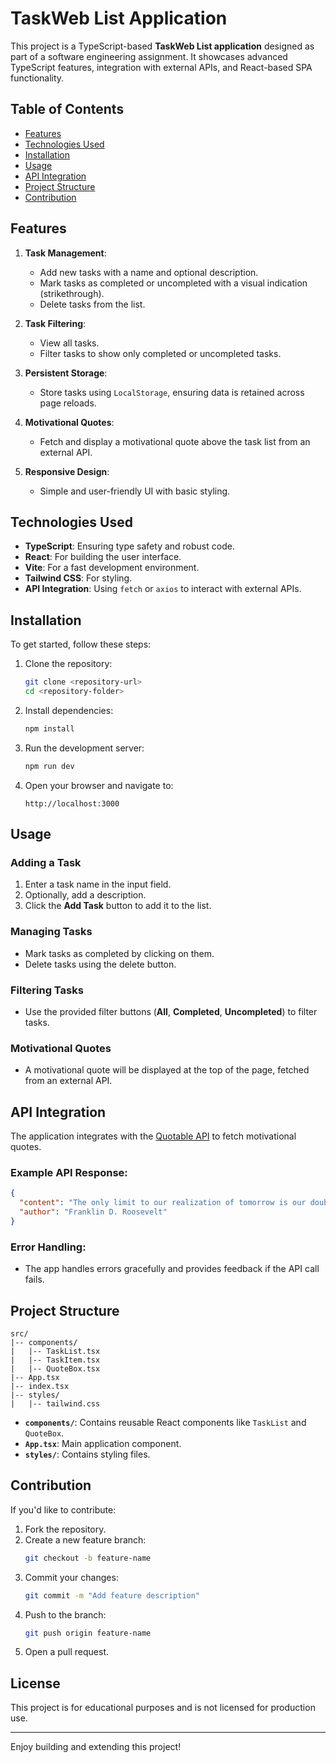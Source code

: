 # TaskWeb List Application

This project is a TypeScript-based **TaskWeb List application** designed as part of a software engineering assignment. It showcases advanced TypeScript features, integration with external APIs, and React-based SPA functionality.

## Table of Contents
- [Features](#features)
- [Technologies Used](#technologies-used)
- [Installation](#installation)
- [Usage](#usage)
- [API Integration](#api-integration)
- [Project Structure](#project-structure)
- [Contribution](#contribution)

## Features

1. **Task Management**:
   - Add new tasks with a name and optional description.
   - Mark tasks as completed or uncompleted with a visual indication (strikethrough).
   - Delete tasks from the list.

2. **Task Filtering**:
   - View all tasks.
   - Filter tasks to show only completed or uncompleted tasks.

3. **Persistent Storage**:
   - Store tasks using `LocalStorage`, ensuring data is retained across page reloads.

4. **Motivational Quotes**:
   - Fetch and display a motivational quote above the task list from an external API.

5. **Responsive Design**:
   - Simple and user-friendly UI with basic styling.

## Technologies Used

- **TypeScript**: Ensuring type safety and robust code.
- **React**: For building the user interface.
- **Vite**: For a fast development environment.
- **Tailwind CSS**: For styling.
- **API Integration**: Using `fetch` or `axios` to interact with external APIs.

## Installation

To get started, follow these steps:

1. Clone the repository:
   ```bash
   git clone <repository-url>
   cd <repository-folder>
   ```

2. Install dependencies:
   ```bash
   npm install
   ```

3. Run the development server:
   ```bash
   npm run dev
   ```

4. Open your browser and navigate to:
   ```
   http://localhost:3000
   ```

## Usage

### Adding a Task
1. Enter a task name in the input field.
2. Optionally, add a description.
3. Click the **Add Task** button to add it to the list.

### Managing Tasks
- Mark tasks as completed by clicking on them.
- Delete tasks using the delete button.

### Filtering Tasks
- Use the provided filter buttons (**All**, **Completed**, **Uncompleted**) to filter tasks.

### Motivational Quotes
- A motivational quote will be displayed at the top of the page, fetched from an external API.

## API Integration

The application integrates with the [Quotable API](http://api.quotable.io/random) to fetch motivational quotes. 

### Example API Response:
```json
{
  "content": "The only limit to our realization of tomorrow is our doubts of today.",
  "author": "Franklin D. Roosevelt"
}
```

### Error Handling:
- The app handles errors gracefully and provides feedback if the API call fails.

## Project Structure

```
src/
|-- components/
|   |-- TaskList.tsx
|   |-- TaskItem.tsx
|   |-- QuoteBox.tsx
|-- App.tsx
|-- index.tsx
|-- styles/
|   |-- tailwind.css
```

- **`components/`**: Contains reusable React components like `TaskList` and `QuoteBox`.
- **`App.tsx`**: Main application component.
- **`styles/`**: Contains styling files.

## Contribution

If you'd like to contribute:

1. Fork the repository.
2. Create a new feature branch:
   ```bash
   git checkout -b feature-name
   ```
3. Commit your changes:
   ```bash
   git commit -m "Add feature description"
   ```
4. Push to the branch:
   ```bash
   git push origin feature-name
   ```
5. Open a pull request.

## License

This project is for educational purposes and is not licensed for production use.

---

Enjoy building and extending this project!

